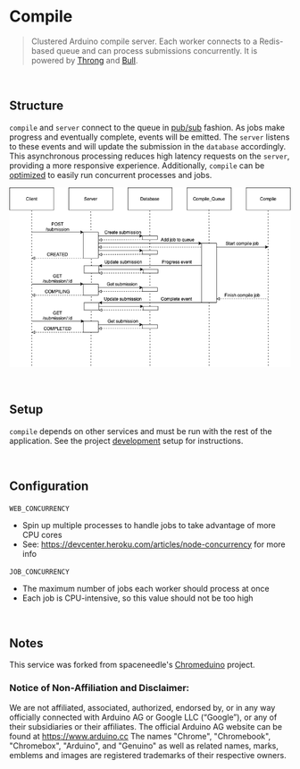 # Compile

> Clustered Arduino compile server. Each worker connects to a Redis-based queue and can process submissions concurrently. It is powered by [Throng](https://www.npmjs.com/package/throng) and [Bull](https://www.npmjs.com/package/bull).

<br/>

## Structure

`compile` and `server` connect to the queue in [pub/sub]([https://en.wikipedia.org/wiki/Publish%E2%80%93subscribe_pattern](https://en.wikipedia.org/wiki/Publish–subscribe_pattern)) fashion. As jobs make progress and eventually complete, events will be emitted. The `server` listens to these events and will update the submission in the `database` accordingly. This asynchronous processing reduces high latency requests on the  `server`, providing a more responsive experience. Additionally, `compile` can be [optimized](#Configuration) to easily run concurrent processes and jobs.

![diagram](./diagram.png)

<br/>

## Setup

`compile` depends on other services and must be run with the rest of the application. See the project [development](../README.md#development) setup for instructions.

<br/>

## Configuration

`WEB_CONCURRENCY` 

- Spin up multiple processes to handle jobs to take advantage of more CPU cores
- See: https://devcenter.heroku.com/articles/node-concurrency for more info

`JOB_CONCURRENCY`

- The maximum number of jobs each worker should process at once
- Each job is CPU-intensive, so this value should not be too high

<br/>

## Notes

This service was forked from spaceneedle's [Chromeduino](https://github.com/spaceneedle/Chromeduino) project. 

### Notice of Non-Affiliation and Disclaimer:

We are not affiliated, associated, authorized, endorsed by, or in any way officially connected with Arduino AG or Google LLC (“Google”), or any of their subsidiaries or their affiliates. The official Arduino AG website can be found at https://www.arduino.cc
The names "Chrome", "Chromebook", "Chromebox", "Arduino", and "Genuino" as well as related names, marks, emblems and images are registered trademarks of their respective owners.

